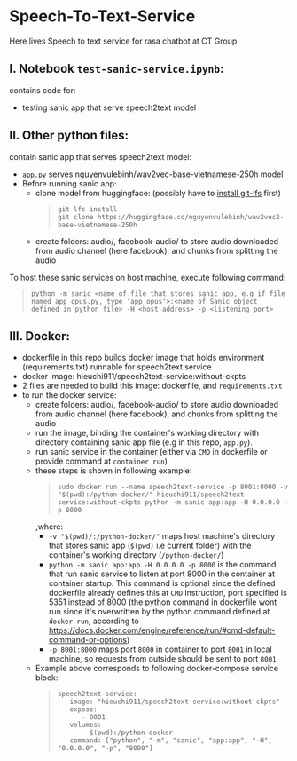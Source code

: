 # Speech-To-Text-Service
Here lives Speech to text service for rasa chatbot at CT Group

## I. Notebook `test-sanic-service.ipynb`:
contains code for:
- testing sanic app that serve speech2text model

## II. Other python files:
contain sanic app that serves speech2text model:
- `app.py` serves nguyenvulebinh/wav2vec-base-vietnamese-250h model
- Before running sanic app:
  - clone model from huggingface: (possibly have to [install git-lfs](https://stackoverflow.com/a/48734334/12992413) first)
    >```
    >git lfs install
    >git clone https://huggingface.co/nguyenvulebinh/wav2vec2-base-vietnamese-250h
    >```
  - create folders: audio/, facebook-audio/ to store audio downloaded from audio channel (here facebook), and chunks from splitting the audio

To host these sanic services on host machine, execute following command:
  >```
  > python -m sanic <name of file that stores sanic app, e.g if file named app_opus.py, type 'app_opus'>:<name of Sanic object defined in python file> -H <host address> -p <listening port>
  >```

## III. Docker:
- dockerfile in this repo builds docker image that holds environment (requirements.txt) runnable for speech2text service
- docker image: hieuchi911/speech2text-service:without-ckpts
- 2 files are needed to build this image: dockerfile, and `requirements.txt`
- to run the docker service:
  - create folders: audio/, facebook-audio/ to store audio downloaded from audio channel (here facebook), and chunks from splitting the audio
  - run the image, binding the container's working directory with directory containing sanic app file (e.g in this repo, `app.py`).
  - run sanic service in the container (either via `CMD` in dockerfile or provide command at `container run`)
  - these steps is shown in following example:
    >```
    > sudo docker run --name speech2text-service -p 8001:8000 -v "$(pwd):/python-docker/" hieuchi911/speech2text-service:without-ckpts python -m sanic app:app -H 0.0.0.0 -p 8000
    >```
    ,where:
    - `-v "$(pwd)/:/python-docker/"` maps host machine's directory that stores sanic app (`$(pwd)` i.e current folder) with the container's working directory (`/python-docker/`)
    - `python -m sanic app:app -H 0.0.0.0 -p 8000` is the command that run sanic service to listen at port 8000 in the container at container startup. This command is optional since the defined dockerfile already defines this at `CMD` instruction, port specified is 5351 instead of 8000 (the python command in dockerfile wont run since it's overwritten by the python command defined at `docker run`, according to https://docs.docker.com/engine/reference/run/#cmd-default-command-or-options)
    - `-p 8001:8000` maps port `8000` in container to port `8001` in local machine, so requests from outside should be sent to port `8001`
  - Example above corresponds to following docker-compose service block:
    >```
    >speech2text-service:
    >    image: "hieuchi911/speech2text-service:without-ckpts"
    >    expose:
    >       - 8001
    >    volumes:
    >       - $(pwd):/python-docker
    >    command: ["python", "-m", "sanic", "app:app", "-H", "0.0.0.0", "-p", "8000"]
    >```
